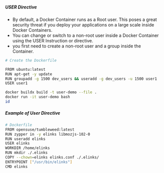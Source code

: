 ##### USER Directive
- By default, a Docker Container runs as a Root user. This poses a great security threat if you deploy your applications on a large scale inside Docker Containers.
- You can change or switch to a non-root user inside a Docker Container using the USER Instruction or directive.
- you first need to create a non-root user and a group inside the Container.

``````sh
# Create the Dockerfile

FROM ubuntu:latest
RUN apt-get -y update
RUN groupadd -g 1500 dev_users && useradd -g dev_users -u 1500 user1
USER user1

docker buildx build -t user-demo --file .
docker run -it user-demo bash
id

``````
##### Example of User Directive


``````sh
# Dockerfile
FROM opensuse/tumbleweed:latest
RUN zypper in -y elinks libmozjs-102-0
RUN useradd elinks
USER elinks
WORKDIR /home/elinks
RUN mkdir ./.elinks
COPY --chown=elinks elinks.conf ./.elinks/
ENTRYPOINT ["/usr/bin/elinks"]
CMD elinks


``````
